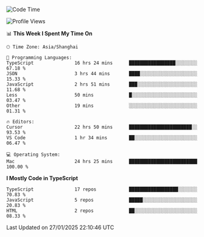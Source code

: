 <!--START_SECTION:waka-->
![Code Time](http://img.shields.io/badge/Code%20Time-7%2C263%20hrs%2045%20mins-blue)

![Profile Views](http://img.shields.io/badge/Profile%20Views-0-blue)

📊 **This Week I Spent My Time On** 

```text
🕑︎ Time Zone: Asia/Shanghai

💬 Programming Languages: 
TypeScript               16 hrs 24 mins      █████████████████░░░░░░░░   67.18 % 
JSON                     3 hrs 44 mins       ████░░░░░░░░░░░░░░░░░░░░░   15.33 % 
JavaScript               2 hrs 51 mins       ███░░░░░░░░░░░░░░░░░░░░░░   11.68 % 
Less                     50 mins             █░░░░░░░░░░░░░░░░░░░░░░░░   03.47 % 
Other                    19 mins             ░░░░░░░░░░░░░░░░░░░░░░░░░   01.31 % 

🔥 Editors: 
Cursor                   22 hrs 50 mins      ███████████████████████░░   93.53 % 
VS Code                  1 hr 34 mins        ██░░░░░░░░░░░░░░░░░░░░░░░   06.47 % 

💻 Operating System: 
Mac                      24 hrs 25 mins      █████████████████████████   100.00 % 
```

**I Mostly Code in TypeScript** 

```text
TypeScript               17 repos            ██████████████████░░░░░░░   70.83 % 
JavaScript               5 repos             █████░░░░░░░░░░░░░░░░░░░░   20.83 % 
HTML                     2 repos             ██░░░░░░░░░░░░░░░░░░░░░░░   08.33 % 
```




 Last Updated on 27/01/2025 22:10:46 UTC
<!--END_SECTION:waka-->
